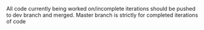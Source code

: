 All code currently being worked on/incomplete iterations should be pushed to dev branch and merged. Master branch is strictly for completed iterations of code
